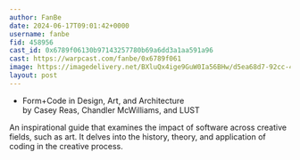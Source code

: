 ```yaml
---
author: FanBe
date: 2024-06-17T09:01:42+0000
username: fanbe
fid: 458956
cast_id: 0x6789f06130b97143257780b69a6dd3a1aa591a96
cast: https://warpcast.com/fanbe/0x6789f061
image: https://imagedelivery.net/BXluQx4ige9GuW0Ia56BHw/d5ea68d7-92cc-4d66-dd36-98cee5d88700/original
layout: post
---
```

- Form+Code in Design, Art, and Architecture  
by Casey Reas, Chandler McWilliams, and LUST  
  
An inspirational guide that examines the impact of software across creative fields, such as art. It delves into the history, theory, and application of coding in the creative process.  

<img src='https://imagedelivery.net/BXluQx4ige9GuW0Ia56BHw/d5ea68d7-92cc-4d66-dd36-98cee5d88700/original' alt='' referrerpolicy='no-referrer'/>
<img src='https://imagedelivery.net/BXluQx4ige9GuW0Ia56BHw/08cbf933-c4b9-44f6-871a-a061a16f8f00/original' alt='' referrerpolicy='no-referrer'/>